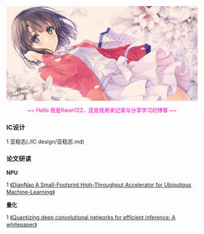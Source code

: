 <p align="center"><img align="center" alt="加藤惠" src ="./top.jpg"></p>

<p align="center" style="color:#ff00bb"> ~~ Hello 我是Kwan122，这是我用来记录与分享学习的博客 ~~</p>

### IC设计

1 亚稳态(./IC design/亚稳态.md)  

### 论文研读

**NPU**

1 [《DianNao A Small-Footprint High-Throughput Accelerator for Ubiquitous Machine-Learning》](./paper/DianNao/DianNao.md)  


**量化**

1 [《Quantizing deep convolutional networks for efficient inference: A whitepaper》](./paper/google_whitepaper/google_whitepaper.md)  


<script type="text/javascript" src="./sakura.js"></script>

